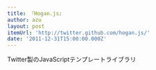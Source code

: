 ```yaml
---
title: 『Hogan.js』
author: azu
layout: post
itemUrl: 'http://twitter.github.com/hogan.js/'
date: '2011-12-31T15:00:00.000Z'
---
```

Twitter製のJavaScriptテンプレートライブラリ
